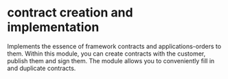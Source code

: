 # contract creation and implementation


Implements the essence of framework contracts and applications-orders to them.
Within this module, you can create contracts with the customer, publish them and sign them. 
The module allows you to conveniently fill in and duplicate contracts.
